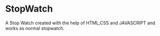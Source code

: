 # StopWatch
A Stop Watch created with the help of HTML,CSS and JAVASCRIPT and works as normal stopwatch.
